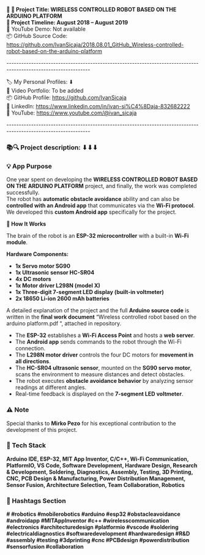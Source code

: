 **🧾 🎯 Project Title: WIRELESS CONTROLLED ROBOT BASED ON THE ARDUINO PLATFORM  
📅 Project Timeline: August 2018 – August 2019**  
🎥 YouTube Demo: Not available  
📦 GitHub Source Code: <https://github.com/IvanSicaja/2018.08.01_GitHub_Wireless-controlled-robot-based-on-the-arduino-platform>

\----------------------------------------------------------------------------------------------------------------

🏷️ My Personal Profiles: ⬇︎  
🎥 Video Portfolio: To be added  
📦 GitHub Profile: <https://github.com/IvanSicaja>  
🔗 LinkedIn: <https://www.linkedin.com/in/ivan-si%C4%8Daja-832682222>  
🎥 YouTube: <https://www.youtube.com/@ivan_sicaja>

\----------------------------------------------------------------------------------------------------------------

### 📚🔍 Project description: ⬇︎⬇︎⬇︎

### 💡 App Purpose

One year spent on developing the **WIRELESS CONTROLLED ROBOT BASED ON THE ARDUINO PLATFORM** project, and finally, the work was completed successfully.  
The robot has **automatic obstacle avoidance** ability and can also be **controlled with an Android app** that communicates via the **Wi-Fi protocol**.  
We developed this **custom Android app** specifically for the project.

**🧠 How It Works**

The brain of the robot is an **ESP-32 microcontroller** with a built-in **Wi-Fi module**.

**Hardware Components:**

- **1x Servo motor SG90**
- **1x Ultrasonic sensor HC-SR04**
- **4x DC motors**
- **1x Motor driver L298N (model X)**
- **1x Three-digit 7-segment LED display (built-in voltmeter)**
- **2x 18650 Li-ion 2600 mAh batteries**

A detailed explanation of the project and the full **Arduino source code** is written in the **final work document** “Wireless controlled robot based on the arduino platform.pdf “, attached in repository.

- The **ESP-32** establishes a **Wi-Fi Access Point** and hosts a **web server**.
- The **Android app** sends commands to the robot through the Wi-Fi connection.
- The **L298N motor driver** controls the four DC motors for **movement in all directions**.
- The **HC-SR04 ultrasonic sensor**, mounted on the **SG90 servo motor**, scans the environment to measure distances and detect obstacles.
- The robot executes **obstacle avoidance behavior** by analyzing sensor readings at different angles.
- Real-time feedback is displayed on the **7-segment LED voltmeter**.

### ⚠️ Note

Special thanks to **Mirko Pezo** for his exceptional contribution to the development of this project.

### 🔧 Tech Stack

**Arduino IDE, ESP-32, MIT App Inventor, C/C++, Wi-Fi Communication, PlatformIO, VS Code, Software Development, Hardware Design, Research & Development, Soldering, Diagnostics, Assembly, Testing, 3D Printing, CNC, PCB Design & Manufacturing, Power Distribution Management, Sensor Fusion, Architecture Selection, Team Collaboration, Robotics**

### 📣 Hashtags Section

**\# #robotics #mobilerobotics #arduino #esp32 #obstacleavoidance #androidapp #MITAppInventor #c++ #wirelesscommunication #electronics #architecturedesign #platformio #vscode #soldering #electricaldiagnostics #softwaredevelopment #hardwaredesign #R&D #assembly #testing #3dprinting #cnc #PCBdesign #powerdistribution #sensorfusion #collaboration**
